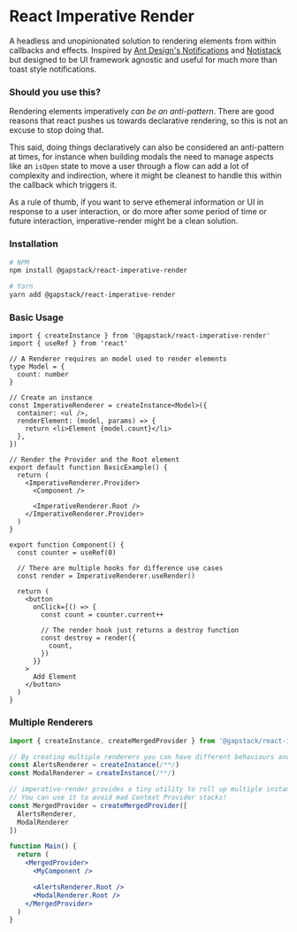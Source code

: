 # React Imperative Render

A headless and unopinionated solution to rendering elements from within callbacks and effects. Inspired by [Ant Design's Notifications](https://ant.design/components/notification/) and [Notistack](https://github.com/iamhosseindhv/notistack) but designed to be UI framework agnostic and useful for much more than toast style notifications.

### Should you use this?

Rendering elements imperatively _can be an anti-pattern_. There are good reasons that react pushes us towards declarative rendering, so this is not an excuse to stop doing that.

This said, doing things declaratively can also be considered an anti-pattern at times, for instance when building modals the need to manage aspects like an `isOpen` state to move a user through a flow can add a lot of complexity and indirection, where it might be cleanest to handle this within the callback which triggers it.

As a rule of thumb, if you want to serve ethemeral information or UI in response to a user interaction, or do more after some period of time or future interaction, imperative-render might be a clean solution.

### Installation

```sh
# NPM
npm install @gapstack/react-imperative-render

# Yarn
yarn add @gapstack/react-imperative-render
```

### Basic Usage

```tsx
import { createInstance } from '@gapstack/react-imperative-render'
import { useRef } from 'react'

// A Renderer requires an model used to render elements
type Model = {
  count: number
}

// Create an instance 
const ImperativeRenderer = createInstance<Model>({
  container: <ul />,
  renderElement: (model, params) => {
    return <li>Element {model.count}</li>
  },
})

// Render the Provider and the Root element
export default function BasicExample() {
  return (
    <ImperativeRenderer.Provider>
      <Component />

      <ImperativeRenderer.Root />
    </ImperativeRenderer.Provider>
  )
}

export function Component() {
  const counter = useRef(0)

  // There are multiple hooks for difference use cases
  const render = ImperativeRenderer.useRender()

  return (
    <button
      onClick={() => {
        const count = counter.current++

        // The render hook just returns a destroy function
        const destroy = render({
          count,
        })
      }}
    >
      Add Element
    </button>
  )
}
```

### Multiple Renderers

```jsx
import { createInstance, createMergedProvider } from '@gapstack/react-imperative-render'

// By creating multiple renderers you can have different behaviours and styles for different use cases
const AlertsRenderer = createInstance(/**/)
const ModalRenderer = createInstance(/**/)

// imperative-render provides a tiny utility to roll up multiple instances into one Provider component.
// You can use it to avoid mad Context Provider stacks!
const MergedProvider = createMergedProvider([
  AlertsRenderer,
  ModalRenderer
])

function Main() {
  return (
    <MergedProvider>
      <MyComponent />

      <AlertsRenderer.Root />
      <ModalRenderer.Root />
    </MergedProvider>
  )
}
```
